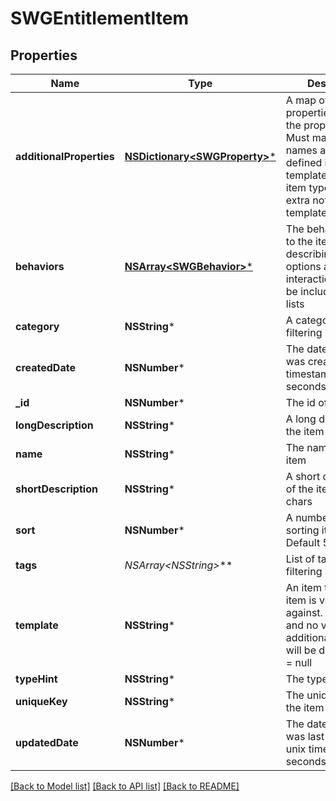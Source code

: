 # SWGEntitlementItem

## Properties
Name | Type | Description | Notes
------------ | ------------- | ------------- | -------------
**additionalProperties** | [**NSDictionary&lt;SWGProperty&gt;***](SWGProperty.md) | A map of additional properties, keyed on the property name.  Must match the names and types defined in the template for this item type, or be an extra not from the template | [optional] 
**behaviors** | [**NSArray&lt;SWGBehavior&gt;***](SWGBehavior.md) | The behaviors linked to the item, describing various options and interactions. May not be included in item lists | [optional] 
**category** | **NSString*** | A category for filtering items | [optional] 
**createdDate** | **NSNumber*** | The date the item was created, unix timestamp in seconds | [optional] 
**_id** | **NSNumber*** | The id of the item | [optional] 
**longDescription** | **NSString*** | A long description of the item | [optional] 
**name** | **NSString*** | The name of the item | 
**shortDescription** | **NSString*** | A short description of the item, max 255 chars | [optional] 
**sort** | **NSNumber*** | A number to use in sorting items.  Default 500 | [optional] 
**tags** | **NSArray&lt;NSString*&gt;*** | List of tags used for filtering items | [optional] 
**template** | **NSString*** | An item template this item is validated against.  May be null and no validation of additional_properties will be done.  Default &#x3D; null | [optional] 
**typeHint** | **NSString*** | The type of the item | 
**uniqueKey** | **NSString*** | The unique key for the item | [optional] 
**updatedDate** | **NSNumber*** | The date the item was last updated, unix timestamp in seconds | [optional] 

[[Back to Model list]](../README.md#documentation-for-models) [[Back to API list]](../README.md#documentation-for-api-endpoints) [[Back to README]](../README.md)


